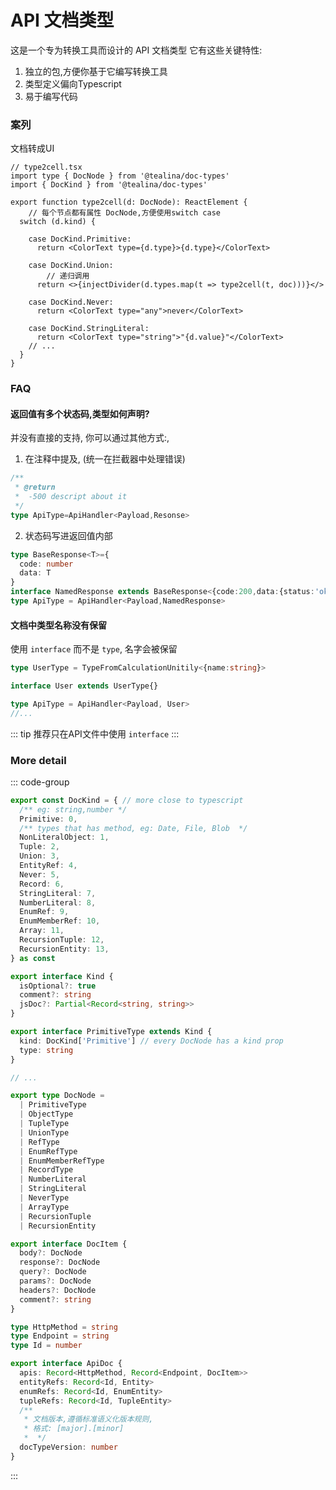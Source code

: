 # API 文档类型
这是一个专为转换工具而设计的 API 文档类型
它有这些关键特性:
1. 独立的包,方便你基于它编写转换工具
1. 类型定义偏向Typescript
1. 易于编写代码

### 案列
 文档转成UI
```tsx
// type2cell.tsx
import type { DocNode } from '@tealina/doc-types'
import { DocKind } from '@tealina/doc-types'

export function type2cell(d: DocNode): ReactElement {
    // 每个节点都有属性 DocNode,方便使用switch case 
  switch (d.kind) {
    
    case DocKind.Primitive:
      return <ColorText type={d.type}>{d.type}</ColorText>

    case DocKind.Union:
        // 递归调用
      return <>{injectDivider(d.types.map(t => type2cell(t, doc)))}</>
    
    case DocKind.Never:
      return <ColorText type="any">never</ColorText>

    case DocKind.StringLiteral:
      return <ColorText type="string">"{d.value}"</ColorText>
    // ...  
  }
}

```
### FAQ
####  返回值有多个状态码,类型如何声明?
  并没有直接的支持, 你可以通过其他方式:,
  1. 在注释中提及, (统一在拦截器中处理错误)
  ```ts
  /**
   * @return
   *  -500 descript about it
   */
  type ApiType=ApiHandler<Payload,Resonse>
  ```
  2. 状态码写进返回值内部
  ```ts
  type BaseResponse<T>={
    code: number
    data: T
  }
  interface NamedResponse extends BaseResponse<{code:200,data:{status:'ok'}}>{}
  type ApiType = ApiHandler<Payload,NamedResponse>
  ```
#### 文档中类型名称没有保留
  使用 `interface` 而不是 `type`, 名字会被保留
```ts
type UserType = TypeFromCalculationUnitily<{name:string}>

interface User extends UserType{}

type ApiType = ApiHandler<Payload, User>
//...
  ```
  ::: tip 推荐只在API文件中使用 `interface`
  :::


### More detail
::: code-group
``` ts [@tealina/doc-type/index.ts]
export const DocKind = { // more close to typescript
  /** eg: string,number */
  Primitive: 0,
  /** types that has method, eg: Date, File, Blob  */
  NonLiteralObject: 1,
  Tuple: 2,
  Union: 3,
  EntityRef: 4,
  Never: 5,
  Record: 6,
  StringLiteral: 7,
  NumberLiteral: 8,
  EnumRef: 9,
  EnumMemberRef: 10,
  Array: 11,
  RecursionTuple: 12,
  RecursionEntity: 13,
} as const

export interface Kind {
  isOptional?: true
  comment?: string
  jsDoc?: Partial<Record<string, string>>
}

export interface PrimitiveType extends Kind {
  kind: DocKind['Primitive'] // every DocNode has a kind prop
  type: string
}

// ...

export type DocNode =
  | PrimitiveType
  | ObjectType
  | TupleType
  | UnionType
  | RefType
  | EnumRefType
  | EnumMemberRefType
  | RecordType
  | NumberLiteral
  | StringLiteral
  | NeverType
  | ArrayType
  | RecursionTuple
  | RecursionEntity

export interface DocItem {
  body?: DocNode 
  response?: DocNode
  query?: DocNode
  params?: DocNode
  headers?: DocNode
  comment?: string
}

type HttpMethod = string
type Endpoint = string
type Id = number

export interface ApiDoc {
  apis: Record<HttpMethod, Record<Endpoint, DocItem>>
  entityRefs: Record<Id, Entity>
  enumRefs: Record<Id, EnumEntity>
  tupleRefs: Record<Id, TupleEntity>
  /**
   * 文档版本,遵循标准语义化版本规则,
   * 格式: [major].[minor]
   *  */
  docTypeVersion: number
}

```
:::